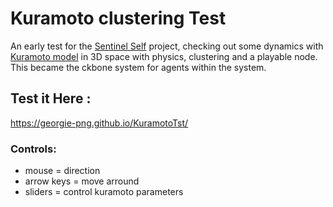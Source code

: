 # Kuramoto clustering Test
An early test for the [Sentinel Self](https://sisselmarietonn.com/project/the-sentinel-self) project, checking out some dynamics with [Kuramoto model](https://en.wikipedia.org/wiki/Kuramoto_model) in 3D space with physics, clustering and a playable node. This became the ckbone system for agents within the system.

## Test it Here :

https://georgie-png.github.io/KuramotoTst/

### Controls:
- mouse = direction
- arrow keys = move arround
- sliders = control kuramoto parameters
